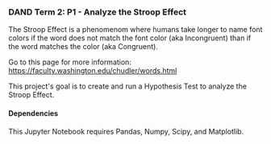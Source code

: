### DAND Term 2: P1 - Analyze the Stroop Effect

The Stroop Effect is a phenomenom where humans take longer to name font colors if
the word does not match the font color (aka Incongruent) than if the word matches
the color (aka Congruent).

Go to this page for more information:
https://faculty.washington.edu/chudler/words.html

This project's goal is to create and run a Hypothesis Test to analyze the Stroop Effect.

#### Dependencies
This Jupyter Notebook requires Pandas, Numpy, Scipy, and Matplotlib.

